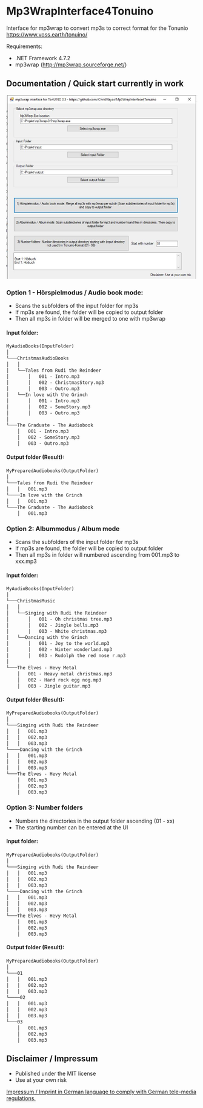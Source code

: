 # Mp3WrapInterface4Tonuino
Interface for mp3wrap to convert mp3s to correct format for the Tonunio https://www.voss.earth/tonuino/

Requirements:

* .NET Framework 4.7.2
* mp3wrap (http://mp3wrap.sourceforge.net/)

## Documentation / Quick start currently in work

<img src ="https://github.com/ChrisMayor/Mp3WrapInterface4Tonuino/blob/master/Screenshots/ton.JPG"/>

### Option 1 - Hörspielmodus / Audio book mode:

* Scans the subfolders of the input folder for mp3s
* If mp3s are found, the folder will be copied to output folder
* Then all mp3s in folder will be merged to one with mp3wrap

#### Input folder:

```
MyAudioBooks(InputFolder) 
│
└───ChristmasAudioBooks
│   │
│   └──Tales from Rudi the Reindeer
│       │   001 - Intro.mp3
│       │   002 - ChristmasStory.mp3
│       │   003 - Outro.mp3
│   └──In love with the Grinch
│       │   001 - Intro.mp3
│       │   002 - SomeStory.mp3
│       │   003 - Outro.mp3
│   
└───The Graduate - The Audiobook
    │   001 - Intro.mp3
    │   002 - SomeStory.mp3
    │   003 - Outro.mp3
```

#### Output folder (Result):

```
MyPreparedAudiobooks(OutputFolder) 
│
└───Tales from Rudi the Reindeer
│   │   001.mp3
└────In love with the Grinch
│   │   001.mp3
└───The Graduate - The Audiobook
    │   001.mp3
```

### Option 2: Albummodus / Album mode

* Scans the subfolders of the input folder for mp3s
* If mp3s are found, the folder will be copied to output folder
* Then all mp3s in folder will numbered ascending from 001.mp3 to xxx.mp3 

#### Input folder:

```
MyAudioBooks(InputFolder) 
│
└───ChristmasMusic
│   │
│   └──Singing with Rudi the Reindeer
│       │   001 - Oh christmas tree.mp3
│       │   002 - Jingle bells.mp3
│       │   003 - White christmas.mp3
│   └──Dancing with the Grinch
│       │   001 - Joy to the world.mp3
│       │   002 - Winter wonderland.mp3
│       │   003 - Rudolph the red nose r.mp3
│   
└───The Elves - Hevy Metal
    │   001 - Heavy metal christmas.mp3
    │   002 - Hard rock egg nog.mp3
    │   003 - Jingle guitar.mp3
```

#### Output folder (Result):

```
MyPreparedAudiobooks(OutputFolder) 
│
└───Singing with Rudi the Reindeer
│   │   001.mp3
│   │   002.mp3
│   │   003.mp3
└────Dancing with the Grinch
│   │   001.mp3
│   │   002.mp3
│   │   003.mp3
└───The Elves - Hevy Metal
    │   001.mp3
    │   002.mp3
    │   003.mp3
```

### Option 3: Number folders

* Numbers the directories in the output folder ascending (01 - xx)
* The starting number can be entered at the UI
#### Input folder:

```
MyPreparedAudiobooks(OutputFolder) 
│
└───Singing with Rudi the Reindeer
│   │   001.mp3
│   │   002.mp3
│   │   003.mp3
└────Dancing with the Grinch
│   │   001.mp3
│   │   002.mp3
│   │   003.mp3
└───The Elves - Hevy Metal
    │   001.mp3
    │   002.mp3
    │   003.mp3
```

#### Output folder (Result):

```
MyPreparedAudiobooks(OutputFolder) 
│
└───01
│   │   001.mp3
│   │   002.mp3
│   │   003.mp3
└────02
│   │   001.mp3
│   │   002.mp3
│   │   003.mp3
└───03
    │   001.mp3
    │   002.mp3
    │   003.mp3
```


## Disclaimer / Impressum

* Published under the MIT license
* Use at your own risk

<a href="https://github.com/ChrisMayor/Impressum">Impressum / Imprint in German language to comply with German tele-media regulations.</a>
